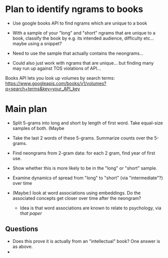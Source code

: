 

# Plan to identify ngrams to books

* Use google books API to find ngrams which are unique to a book
* With a sample of your "long" and "short" ngrams that are unique to a book,
  classify the book by e.g. its intended audience, difficulty etc... maybe using
  a snippet?
* Need to use the sample that actually contains the neongrams...

* Could also just work with ngrams that are unique... but finding many may run
  up against TOS violations of API...

Books API lets you look up volumes by search terms:
https://www.googleapis.com/books/v1/volumes?q=search+terms&key=your_API_key


# Main plan

* Split 5-grams into long and short by length of first word. Take equal-size samples of
  both. (Maybe
* Take the last 2 words of these 5-grams. Summarize counts over the 5-grams.
* Find neongrams from 2-gram data: for each 2 gram, find year of first use.
* Show whether this is more likely to be in the "long" or "short" sample.
* Examine dynamics of spread from "long" to "short" (via "intermediate"?) over time

* (Maybe:) look at word associations using embeddings. Do the associated concepts
  get closer over time after the neongram?
  - Idea is that word associations are known to relate to psychology, via *that paper*

## Questions

* Does this prove it is actually from an "intellectual" book? One answer is as above.
* 
